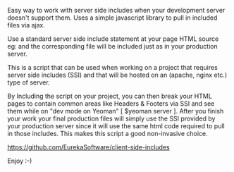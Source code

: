 Easy way to work with server side includes when your development server doesn't support them. Uses a simple javascript library to pull in included files via ajax. 

Use a standard server side include statement at your page HTML source eg: <!--#include file="myfooter.html" --> and the corresponding file will be included just as in your production server.

This is a script that can be used when working on a project that requires server side includes (SSI) and that will be hosted on an (apache, nginx etc.) type of server.

By Including the script on your project, you can then break your HTML pages to contain common areas like Headers & Footers via SSI and see them while on "dev mode on Yeoman"  [ $yeoman server ]. After you finish your work your final production files will simply use the SSI provided by your production server since it will use the same html code required to pull in those includes. This makes this script a good non-invasive choice.

https://github.com/EurekaSoftware/client-side-includes

Enjoy :-)